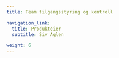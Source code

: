 ```yaml
---
title: Team tilgangsstyring og kontroll

navigation_link:
  title: Produkteier
  subtitle: Siv Aglen

weight: 6
---
```

